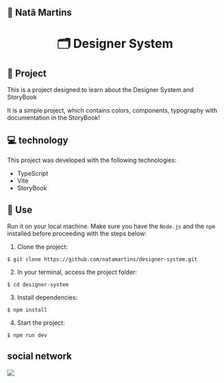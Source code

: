## 🔰 Natã Martins 
<h1 align="center" style="text-align: center;">
  🗂️ Designer System
</h1>
    
<h2 id="project">📁 Project</h2>
<p>This is a project designed to learn about the Designer System and StoryBook</p>
<p>It is a simple project, which contains colors, components, typography with documentation in the
StoryBook!</p>

<h2 id="tecnology">💻 technology</h2>
This project was developed with the following technologies:

- TypeScript
- Vite
- StoryBook
  
<h2 id="usa">🎯 Use</h2>

Run it on your local machine. Make sure you have the `Node.js` and the `npm` installed before proceeding with the steps below:

1. Clone the project:

```
$ git clone https://github.com/natamartins/designer-system.git
```

2. In your terminal, access the project folder:

```
$ cd designer-system
```

3. Install dependencies:

```
$ npm install
```

4. Start the project:

```
$ npm run dev
```
## social network
<div style="display: flex;">
  <a href="https://www.linkedin.com/in/nata-martins/" target="_blank"><img src="https://img.shields.io/badge/-LinkedIn-%230077B5?style=for-the-badge&logo=linkedin&logoColor=white" style="margin-right: 2vw" target="_blank"></a>
</div>

